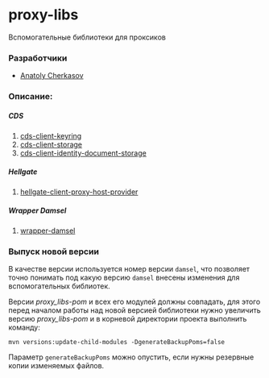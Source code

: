 # proxy-libs

Вспомогательные библиотеки для проксиков


### Разработчики

- [Anatoly Cherkasov](https://github.com/avcherkasov)


### Описание:


##### CDS

1. [cds-client-keyring](cds-client-keyring/README.md)
1. [cds-client-storage](cds-client-storage/README.md)
1. [cds-client-identity-document-storage](cds-client-identity-document-storage/README.md)


##### Hellgate

1. [hellgate-client-proxy-host-provider](hellgate-client-proxy-host-provider/README.md)


##### Wrapper Damsel

1. [wrapper-damsel](wrapper-damsel/README.md)


### Выпуск новой версии
В качестве версии используется номер версии `damsel`, что позволяет точно понимать под какую версию `damsel` внесены изменения для вспомогательных библиотек.

Версии _proxy_libs-pom_ и всех его модулей должны совпадать, для этого перед началом работы над новой версией библиотеки нужно увеличить версию _proxy_libs-pom_ и в корневой директории проекта выполнить команду:
```
mvn versions:update-child-modules -DgenerateBackupPoms=false
```

Параметр `generateBackupPoms` можно опустить, если нужны резервные копии изменяемых файлов.
